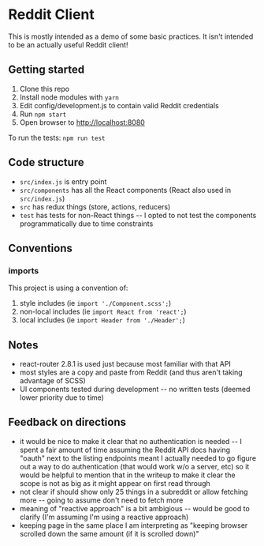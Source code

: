 # Reddit Client

This is mostly intended as a demo of some basic practices. It isn't
intended to be an actually useful Reddit client!

## Getting started

1. Clone this repo
2. Install node modules with `yarn`
3. Edit config/development.js to contain valid Reddit credentials
4. Run `npm start`
5. Open browser to [http://localhost:8080](http://localhost:8080)

To run the tests: `npm run test`

## Code structure

* `src/index.js` is entry point
* `src/components` has all the React components (React also used in `src/index.js`)
* `src` has redux things (store, actions, reducers)
* `test` has tests for non-React things -- I opted to not test the components programmatically due to time constraints

## Conventions

### imports

This project is using a convention of:

1. style includes (ie `import './Component.scss';`)
2. non-local includes (ie `import React from 'react';`)
3. local includes (ie `import Header from './Header';`)

## Notes

* react-router 2.8.1 is used just because most familiar with that API
* most styles are a copy and paste from Reddit (and thus aren't taking advantage of SCSS)
* UI components tested during development -- no written tests (deemed lower priority due to time)

## Feedback on directions

* it would be nice to make it clear that no authentication is needed -- I spent a fair amount of time assuming the Reddit API docs having "oauth" next to the listing endpoints meant I actually needed to go figure out a way to do authentication (that would work w/o a server, etc) so it would be helpful to mention that in the writeup to make it clear the scope is not as big as it might appear on first read through
* not clear if should show only 25 things in a subreddit or allow fetching more -- going to assume don't need to fetch more
* meaning of "reactive approach" is a bit ambigious -- would be good to clarify (I'm assuming I'm using a reactive approach)
* keeping page in the same place I am interpreting as "keeping browser scrolled down the same amount (if it is scrolled down)" 
